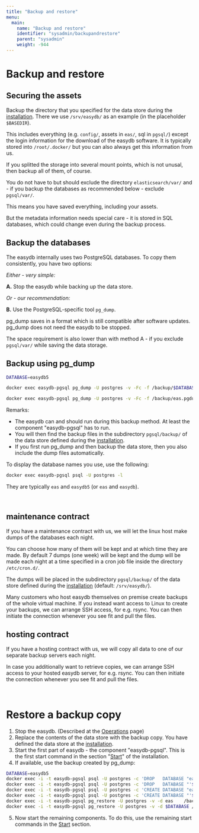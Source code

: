 ```yaml
---
title: "Backup and restore"
menu:
  main:
    name: "Backup and restore"
    identifier: "sysadmin/backupandrestore"
    parent: "sysadmin"
    weight: -944
---
```


# Backup and restore

## Securing the assets

Backup the directory that you specified for the data store during the [installation](../installation). There we use `/srv/easydb/` as an example (in the placeholder `$BASEDIR`).

This includes everything (e.g. `config/`, assets in `eas/`, sql in `pgsql/`) except the login information for the download of the easydb software. It is typically stored into `/root/.docker/` but you can also always get this information from us.

If you splitted the storage into several mount points, which is not unusal, then backup all of them, of course.

You do not have to but should exclude the directory `elasticsearch/var/` and - if you backup the databases as recommended below - exclude `pgsql/var/`.

This means you have saved everything, including your assets.

But the metadata information needs special care - it is stored in SQL databases, which could change even during the backup process.

## Backup the databases

The easydb internally uses two PostgreSQL databases. To copy them consistently, you have two options:

_Either - very simple:_

__A.__ Stop the easydb while backing up the data store.

_Or - our recommendation:_

__B.__ Use the PostgreSQL-specific tool `pg_dump`.

pg_dump saves in a format which is still compatible after software updates. pg_dump does not need the easydb to be stopped.

The space requirement is also lower than with method A - if you exclude `pgsql/var/` while saving the data storage.

## Backup using pg_dump

```bash
DATABASE=easydb5

docker exec easydb-pgsql pg_dump -U postgres -v -Fc -f /backup/$DATABASE.pgdump $DATABASE

docker exec easydb-pgsql pg_dump -U postgres -v -Fc -f /backup/eas.pgdump eas
```

Remarks:

- The easydb can and should run during this backup method. At least the component "easydb-pgsql" has to run.
- You will then find the backup files in the subdirectory `pgsql/backup/` of the data store defined during the [installation](../installation).
- If you first run pg_dump and then backup the data store, then you also include the dump files automatically.

To display the database names you use, use the following:

```bash
docker exec easydb-pgsql psql -U postgres -l
```

They are typically `eas` and `easydb5` (or `eas` and `easydb`).

&nbsp;

## maintenance contract

If you have a maintenance contract with us, we will let the linux host make dumps of the databases each night.

You can choose how many of them will be kept and at which time they are made. By default 7 dumps (one week) will be kept and the dump will be made each night at a time specified in a cron job file inside the directory `/etc/cron.d/`.

The dumps will be placed in the subdirectory `pgsql/backup/` of the data store defined during the [installation](../installation) (default: `/srv/easydb/`).

Many customers who host easydb themselves on premise create backups of the whole virtual machine. If you instead want access to Linux to create your backups, we can arrange SSH access, for e.g. rsync. You can then initiate the connection whenever you see fit and pull the files.

## hosting contract

If you have a hosting contract with us, we will copy all data to one of our separate backup servers each night.

In case you additionally want to retrieve copies, we can arrange SSH access to your hosted easydb server, for e.g. rsync. You can then initiate the connection whenever you see fit and pull the files.

&nbsp;

# Restore a backup copy

1. Stop the easydb. (Described at the [Operations](/en/sysadmin/operations/#stop) page)
2. Replace the contents of the data store with the backup copy. You have defined the data store at the [installation](../installation).
3. Start the first part of easydb - the component "easydb-pgsql". This is the first start command in the section "[Start](../installation#start)" of the installation.
4. If available, use the backup created by pg_dump:

```bash
DATABASE=easydb5
docker exec -i -t easydb-pgsql psql -U postgres -c 'DROP   DATABASE "eas"'
docker exec -i -t easydb-pgsql psql -U postgres -c 'DROP   DATABASE "'$DATABASE'"'
docker exec -i -t easydb-pgsql psql -U postgres -c 'CREATE DATABASE "eas"'
docker exec -i -t easydb-pgsql psql -U postgres -c 'CREATE DATABASE "'$DATABASE'"'
docker exec -i -t easydb-pgsql pg_restore -U postgres -v -d eas    /backup/eas.pgdump
docker exec -i -t easydb-pgsql pg_restore -U postgres -v -d $DATABASE /backup/$DATABASE.pgdump
```

5. Now start the remaining components. To do this, use the remaining start commands in the [Start](../installation#start) section.
